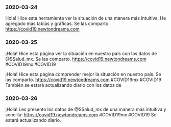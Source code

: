 ### 2020-03-24

Hola! Hice esta herramienta ver la situación de una manera más intuitiva. He agregado más tablas y gráficas. Se las comparto.
https://covid19.newtondreams.com

### 2020-03-25

¡Hola! Hice esta página ver la situación en nuestro país con los datos de @SSalud_mx. Se las comparto.
https://covid19.newtondreams.com
#COVID19mx #COVID19

¡Hola! Hice esta página comprender mejor la situación en nuestro país. Se las comparto.
https://covid19.newtondreams.com
#COVID19mx #COVID19
También se estará actualizando diario con los datos de

### 2020-03-26

¡Hola! Les presento los datos de @SSalud_mx de una manera más intuitiva y sencilla:
https://covid19.newtondreams.com
#COVID19mx #COVID19
Se estará actualizando diario.

